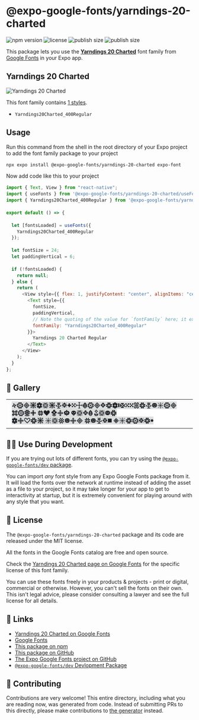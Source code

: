 # @expo-google-fonts/yarndings-20-charted

![npm version](https://flat.badgen.net/npm/v/@expo-google-fonts/yarndings-20-charted)
![license](https://flat.badgen.net/github/license/expo/google-fonts)
![publish size](https://flat.badgen.net/packagephobia/install/@expo-google-fonts/yarndings-20-charted)
![publish size](https://flat.badgen.net/packagephobia/publish/@expo-google-fonts/yarndings-20-charted)

This package lets you use the [**Yarndings 20 Charted**](https://fonts.google.com/specimen/Yarndings+20+Charted) font family from [Google Fonts](https://fonts.google.com/) in your Expo app.

## Yarndings 20 Charted

![Yarndings 20 Charted](./font-family.png)

This font family contains [1 styles](#-gallery).

- `Yarndings20Charted_400Regular`

## Usage

Run this command from the shell in the root directory of your Expo project to add the font family package to your project

```sh
npx expo install @expo-google-fonts/yarndings-20-charted expo-font
```

Now add code like this to your project

```js
import { Text, View } from "react-native";
import { useFonts } from '@expo-google-fonts/yarndings-20-charted/useFonts';
import { Yarndings20Charted_400Regular } from '@expo-google-fonts/yarndings-20-charted/400Regular';

export default () => {

  let [fontsLoaded] = useFonts({
    Yarndings20Charted_400Regular
  });

  let fontSize = 24;
  let paddingVertical = 6;

  if (!fontsLoaded) {
    return null;
  } else {
    return (
      <View style={{ flex: 1, justifyContent: "center", alignItems: "center" }}>
        <Text style={{
          fontSize,
          paddingVertical,
          // Note the quoting of the value for `fontFamily` here; it expects a string!
          fontFamily: "Yarndings20Charted_400Regular"
        }}>
          Yarndings 20 Charted Regular
        </Text>
      </View>
    );
  }
};
```

## 🔡 Gallery


||||
|-|-|-|
|![Yarndings20Charted_400Regular](./400Regular/Yarndings20Charted_400Regular.ttf.png)||||


## 👩‍💻 Use During Development

If you are trying out lots of different fonts, you can try using the [`@expo-google-fonts/dev` package](https://github.com/expo/google-fonts/tree/master/font-packages/dev#readme).

You can import _any_ font style from any Expo Google Fonts package from it. It will load the fonts over the network at runtime instead of adding the asset as a file to your project, so it may take longer for your app to get to interactivity at startup, but it is extremely convenient for playing around with any style that you want.


## 📖 License

The `@expo-google-fonts/yarndings-20-charted` package and its code are released under the MIT license.

All the fonts in the Google Fonts catalog are free and open source.

Check the [Yarndings 20 Charted page on Google Fonts](https://fonts.google.com/specimen/Yarndings+20+Charted) for the specific license of this font family.

You can use these fonts freely in your products & projects - print or digital, commercial or otherwise. However, you can't sell the fonts on their own. This isn't legal advice, please consider consulting a lawyer and see the full license for all details.

## 🔗 Links

- [Yarndings 20 Charted on Google Fonts](https://fonts.google.com/specimen/Yarndings+20+Charted)
- [Google Fonts](https://fonts.google.com/)
- [This package on npm](https://www.npmjs.com/package/@expo-google-fonts/yarndings-20-charted)
- [This package on GitHub](https://github.com/expo/google-fonts/tree/master/font-packages/yarndings-20-charted)
- [The Expo Google Fonts project on GitHub](https://github.com/expo/google-fonts)
- [`@expo-google-fonts/dev` Devlopment Package](https://github.com/expo/google-fonts/tree/master/font-packages/dev)

## 🤝 Contributing

Contributions are very welcome! This entire directory, including what you are reading now, was generated from code. Instead of submitting PRs to this directly, please make contributions to [the generator](https://github.com/expo/google-fonts/tree/master/packages/generator) instead.

